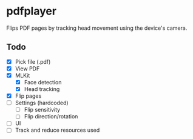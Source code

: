 # pdfplayer

Flips PDF pages by tracking head movement using the device's camera.

## Todo

- [x] Pick file (.pdf)
- [x] View PDF
- [x] MLKit
  - [x] Face detection
  - [x] Head tracking
- [x] Flip pages
- [ ] Settings (hardcoded)
  - [ ] Flip sensitivity
  - [ ] Flip direction/rotation
- [ ] UI
- [ ] Track and reduce resources used